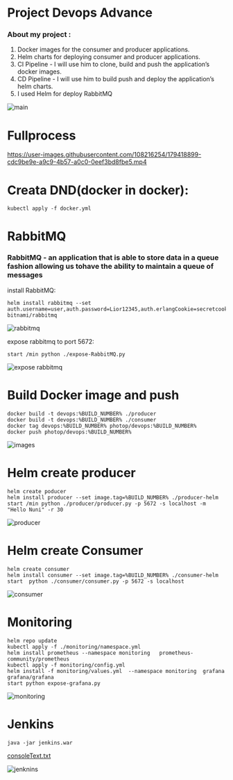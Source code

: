 # Project Devops Advance
### About my project  :
1. Docker images for the consumer and producer applications.
2. Helm charts for deploying consumer and producer applications.
3. CI Pipeline - I will use him to clone, build and push the application’s docker images.
4. CD Pipeline -  I will use him to build push and deploy the application’s helm charts.
5. I used  Helm for deploy RabbitMQ

![main](https://user-images.githubusercontent.com/108216254/179391405-1cd099ae-e98d-47dc-b518-d73788f9bddd.jpg)




# Fullprocess 



https://user-images.githubusercontent.com/108216254/179418899-cdc9be9e-a9c9-4b57-a0c0-0eef3bd8fbe5.mp4



# Creata DND(docker in docker):
```
kubectl apply -f docker.yml
```


# RabbitMQ
###  RabbitMQ - an application that is able to store data in a queue fashion allowing us tohave the ability to maintain a queue of messages

install RabbitMQ:

```
helm install rabbitmq --set auth.username=user,auth.password=Lior12345,auth.erlangCookie=secretcookie,metrics.enabled=true,persistence.enabled=true bitnami/rabbitmq
```

![rabbitmq](https://user-images.githubusercontent.com/108216254/179387498-ac152ce3-906e-42de-8c3e-3a2cc3687f8b.jpg)

expose rabbitmq to port 5672:
```
start /min python ./expose-RabbitMQ.py
```
![expose rabbitmq](https://user-images.githubusercontent.com/108216254/179387798-901c46bc-9e94-41c7-b952-98470aa3519a.jpg)


# Build Docker image and push
```
docker build -t devops:%BUILD_NUMBER% ./producer
docker build -t devops:%BUILD_NUMBER% ./consumer
docker tag devops:%BUILD_NUMBER% photop/devops:%BUILD_NUMBER%
docker push photop/devops:%BUILD_NUMBER%
```
![images](https://user-images.githubusercontent.com/108216254/179389062-99d86878-8c90-43fc-86e7-594fa069e2b7.jpg)


# Helm create producer
```
helm create poducer
helm install producer --set image.tag=%BUILD_NUMBER% ./producer-helm 
start /min python ./producer/producer.py -p 5672 -s localhost -m "Hello Nuni" -r 30
```
![producer](https://user-images.githubusercontent.com/108216254/179389327-2193d025-ea84-46bd-804e-075c5e8f90ba.jpg)


# Helm create Consumer

```
helm create consumer
helm install consumer --set image.tag=%BUILD_NUMBER% ./consumer-helm
start  python ./consumer/consumer.py -p 5672 -s localhost
```
![consumer](https://user-images.githubusercontent.com/108216254/179390192-24a6d0a7-a787-4981-b057-4bd58d281ffe.jpg)


# Monitoring

```
helm repo update
kubectl apply -f ./monitoring/namespace.yml 
helm install prometheus --namespace monitoring   prometheus-community/prometheus
kubectl apply -f monitoring/config.yml
helm install -f monitoring/values.yml  --namespace monitoring  grafana grafana/grafana
start python expose-grafana.py
```
![monitoring](https://user-images.githubusercontent.com/108216254/179390178-107bb906-2e18-4f62-a55c-c3983353a15a.jpg)



# Jenkins
```
java -jar jenkins.war
```
[consoleText.txt](https://github.com/Admin199633/Project_Devops/files/9127330/consoleText.txt)

![jenknins](https://user-images.githubusercontent.com/108216254/179391130-1792907f-b08b-4399-b990-358711e4cd06.jpg)

